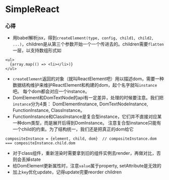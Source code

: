 # SimpleReact

### 心得
- 用babel解析jsx，得到`createElement(type, config, child1, child2, ...)`，children是从第三个参数开始一个一个传进去的。children需要`flatten`一层，以支持数组形式如
```
<ul>
  {array.map(() => <li></li>)}
</ul>
```
- `createElement`返回的对象（就叫ReactElement吧）用以描述dom，需要一种数据结构维护来维护ReactElement和构建的dom，起个名字就叫`instance`吧。
每个dom都会对应一个instance。
- DomElement和DomTextNode的api有一定差异，处理的时候要注意。我们把 `instance`分为4类：
DomElementInstance, DomTextNodeInstance, FunctionInstance, ClassInstance。
- FunctionInstance和ClassInstance是复合型instance，它们并不直接对应某一种dom类型，而是展开后得到DomInstance。
注意复合型instance只能有一个child的约束。为了结构统一，我们还是把真正的dom给它
```
compositeInstance = {element, child, dom}  // compositeInstance.dom === compositeInstance.child.dom
```
- 对于class组件，重新渲染时需要拿到旧的组件实例去render，再做对比，否则会丢掉state
- 给DomElement更新属性时，注意`value`属于property, setAttribute是无效的
- 加上`key`优化update，记得update完要reorder children
